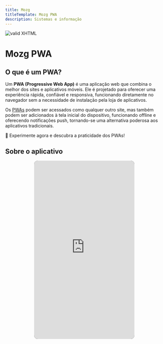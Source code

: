 ```yaml
---
title: Mozg
titleTemplate: Mozg PWA
description: Sistemas e informação
---
```


[checkmark]: https://mozg.com.br/logo-mini.png 'MOZG'

![valid XHTML][checkmark]

# Mozg PWA

## O que é um PWA?

Um **PWA (Progressive Web App)** é uma aplicação web que combina o melhor dos sites e aplicativos móveis. Ele é projetado para oferecer uma experiência rápida, confiável e responsiva, funcionando diretamente no navegador sem a necessidade de instalação pela loja de aplicativos.

Os [PWAs](https://www.pwabuilder.com/) podem ser acessados como qualquer outro site, mas também podem ser adicionados à tela inicial do dispositivo, funcionando offline e oferecendo notificações push, tornando-se uma alternativa poderosa aos aplicativos tradicionais.

🚀 Experimente agora e descubra a praticidade dos PWAs!

## **Sobre o aplicativo**

<style>
.video-container {
  display: flex;
  flex-wrap: wrap;
  gap: 20px;
  justify-content: center;
}

.video-wrapper {
  position: relative;
  width: 100%;
  max-width: 320px; /* Ajuste para móviles */
  aspect-ratio: 9 / 16;
  overflow: hidden;
  border-radius: 12px;
  cursor: pointer;
}

.video-cover {
  position: absolute;
  width: 100%;
  height: 100%;
  object-fit: cover;
  transition: opacity 0.5s ease-in-out;
  z-index: 2;
}

.video-iframe {
  position: absolute;
  width: 100%;
  height: 100%;
  border: none;
  background: black;
  z-index: 1;
}
</style>

<div class="video-container">
  <div class="video-wrapper"  >
  <iframe class="video-iframe" src="https://www.youtube.com/embed/sAuyGvHewsY?autoplay=1&mute=1&controls=0" allow="accelerometer; autoplay; clipboard-write; encrypted-media; gyroscope; picture-in-picture" allowfullscreen></iframe>
  </div>
</div>
